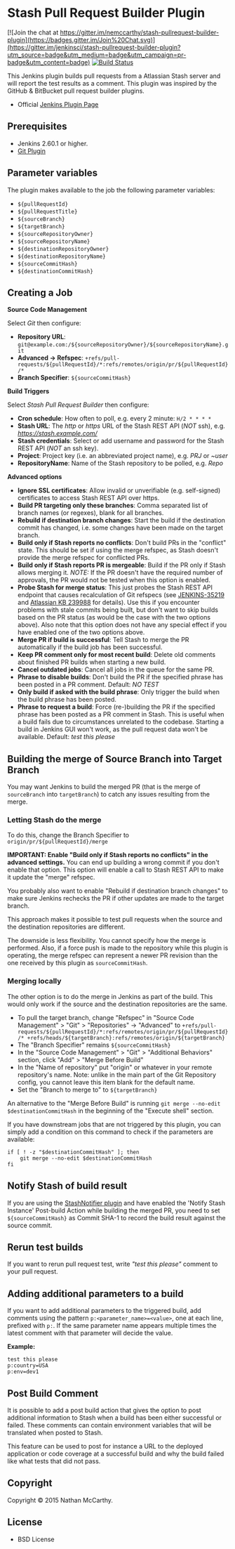 Stash Pull Request Builder Plugin
================================

[![Join the chat at https://gitter.im/nemccarthy/stash-pullrequest-builder-plugin](https://badges.gitter.im/Join%20Chat.svg)](https://gitter.im/jenkinsci/stash-pullrequest-builder-plugin?utm_source=badge&utm_medium=badge&utm_campaign=pr-badge&utm_content=badge)
[![Build Status](https://ci.jenkins.io/buildStatus/icon?job=Plugins/stash-pullrequest-builder-plugin/master)](https://ci.jenkins.io/job/Plugins/job/stash-pullrequest-builder-plugin/job/master/)

This Jenkins plugin builds pull requests from a Atlassian Stash server and will report the test results as a comment.
This plugin was inspired by the GitHub & BitBucket pull request builder plugins.

- Official [Jenkins Plugin Page](https://wiki.jenkins-ci.org/display/JENKINS/Stash+pullrequest+builder+plugin)

## Prerequisites

- Jenkins 2.60.1 or higher.
- [Git Plugin](https://wiki.jenkins-ci.org/display/JENKINS/Git+Plugin)

## Parameter variables

The plugin makes available to the job the following parameter variables:
- `${pullRequestId}`
- `${pullRequestTitle}`
- `${sourceBranch}`
- `${targetBranch}`
- `${sourceRepositoryOwner}`
- `${sourceRepositoryName}`
- `${destinationRepositoryOwner}`
- `${destinationRepositoryName}`
- `${sourceCommitHash}`
- `${destinationCommitHash}`

## Creating a Job

**Source Code Management**

Select *Git* then configure:

- **Repository URL**: `git@example.com:/${sourceRepositoryOwner}/${sourceRepositoryName}.git`
- **Advanced -> Refspec**: `+refs/pull-requests/${pullRequestId}/*:refs/remotes/origin/pr/${pullRequestId}/*`
- **Branch Specifier**: `${sourceCommitHash}`

**Build Triggers**

Select *Stash Pull Request Builder* then configure:

- **Cron schedule**: How often to poll, e.g. every 2 minute: `H/2 * * * *`
- **Stash URL**: The *http* or *https* URL of the Stash REST API (*NOT* ssh), e.g. *https://stash.example.com/*
- **Stash credentials**: Select or add username and password for the Stash REST API (*NOT* an ssh key).
- **Project**: Project key (i.e. an abbreviated project name), e.g. *PRJ* or *~user*
- **RepositoryName**: Name of the Stash repository to be polled, e.g. *Repo*

**Advanced options**
- **Ignore SSL certificates**: Allow invalid or unverifiable (e.g. self-signed) certificates to access Stash REST API over https.
- **Build PR targeting only these branches**: Comma separated list of branch names (or regexes), blank for all branches.
- **Rebuild if destination branch changes**: Start the build if the destination commit has changed, i.e. some changes have been made on the target branch.
- **Build only if Stash reports no conflicts**: Don't build PRs in the "conflict" state. This should be set if using the merge refspec, as Stash doesn't provide the merge refspec for conflicted PRs.
- **Build only if Stash reports PR is mergeable**: Build if the PR only if Stash allows merging it. *NOTE:* If the PR doesn't have the required number of approvals, the PR would not be tested when this option is enabled.
- **Probe Stash for merge status**: This just probes the Stash REST API endpoint that causes recalculation of Git refspecs (see [JENKINS-35219](https://issues.jenkins-ci.org/browse/JENKINS-35219) and [Atlassian KB 239988](https://answers.atlassian.com/questions/239988/change-pull-request-refs-after-commit-instead-of-after-approval-or-workaround) for details). Use this if you encounter problems with stale commits being built, but don't want to skip builds based on the PR status (as would be the case with the two options above). Also note that this option does not have any special effect if you have enabled one of the two options above.
- **Merge PR if build is successful**: Tell Stash to merge the PR automatically if the build job has been successful.
- **Keep PR comment only for most recent build**: Delete old comments about finished PR builds when starting a new build.
- **Cancel outdated jobs**: Cancel all jobs in the queue for the same PR.
- **Phrase to disable builds**: Don't build the PR if the specified phrase has been posted in a PR comment. Default: *NO TEST*
- **Only build if asked with the build phrase**: Only trigger the build when the build phrase has been posted.
- **Phrase to request a build**: Force (re-)building the PR if the specified phrase has been posted as a PR comment in Stash. This is useful when a build fails due to circumstances unrelated to the codebase. Starting a build in Jenkins GUI won't work, as the pull request data won't be available. Default: *test this please*

## Building the merge of Source Branch into Target Branch

You may want Jenkins to build the merged PR (that is the merge of `sourceBranch` into `targetBranch`) to catch any issues resulting from the merge.

### Letting Stash do the merge

To do this, change the Branch Specifier to `origin/pr/${pullRequestId}/merge`

**IMPORTANT: Enable "Build only if Stash reports no conflicts" in the advanced settings.** You can end up building a wrong commit if you don't enable that option. This option will enable a call to Stash REST API to make it update the "merge" refspec.

You probably also want to enable "Rebuild if destination branch changes" to make sure Jenkins rechecks the PR if other updates are made to the target branch.

This approach makes it possible to test pull requests when the source and the destination repositories are different.

The downside is less flexibility. You cannot specify how the merge is performed. Also, if a force push is made to the repository while this plugin is operating, the merge refspec can represent a newer PR revision than the one received by this plugin as `sourceCommitHash`.

### Merging locally

The other option is to do the merge in Jenkins as part of the build. This would only work if the source and the destination repositories are the same.

- To pull the target branch, change "Refspec" in "Source Code Management" > "Git" > "Repositories" -> "Advanced" to
  `+refs/pull-requests/${pullRequestId}/*:refs/remotes/origin/pr/${pullRequestId}/* +refs/heads/${targetBranch}:refs/remotes/origin/${targetBranch}`
- The "Branch Specifier" remains `${sourceCommitHash}`
- In the "Source Code Management" > "Git" > "Additional Behaviors" section, click "Add" > "Merge Before Build"
- In the "Name of repository" put "origin" or whatever in your remote repository's name. Note: unlike in the main part of the Git Repository config, you cannot leave this item blank for the default name.
- Set the "Branch to merge to" to `${targetBranch}`

An alternative to the "Merge Before Build" is running `git merge --no-edit $destinationCommitHash` in the beginning of the "Execute shell" section.

If you have downstream jobs that are not triggered by this plugin, you can simply add a condition on this command to check if the parameters are available:

```
if [ ! -z "$destinationCommitHash" ]; then
    git merge --no-edit $destinationCommitHash
fi
```

## Notify Stash of build result

If you are using the [StashNotifier plugin](https://wiki.jenkins-ci.org/display/JENKINS/StashNotifier+Plugin) and have enabled the 'Notify Stash Instance' Post-build Action while building the merged PR, you need to set `${sourceCommitHash}` as Commit SHA-1 to record the build result against the source commit.

## Rerun test builds

If you want to rerun pull request test, write *"test this please"* comment to your pull request.

## Adding additional parameters to a build

If you want to add additional parameters to the triggered build, add comments using the pattern `p:<parameter_name>=<value>`, one at each line, prefixed with `p:`. If the same parameter name appears multiple times the latest comment with that parameter will decide the value.

**Example:**

    test this please
    p:country=USA
    p:env=dev1


## Post Build Comment

It is possible to add a post build action that gives the option to post additional information to Stash when a build has been either successful or failed.
These comments can contain environment variables that will be translated when posted to Stash.

This feature can be used to post for instance a URL to the deployed application or code coverage at a successful build and why the build failed like what tests that did not pass.

## Copyright

Copyright © 2015 Nathan McCarthy.


## License

- BSD License
